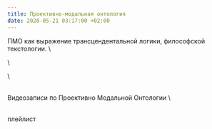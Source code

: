 ```yaml
---
title: Проективно-модальная онтология
date: 2020-05-21 03:17:00 +02:00
---
```


ПМО как выражение трансцендентальной логики, философской текстологии.
\

\

\

\
Видеозаписи по Проективно Модальной Онтологии
\

\
плейлист